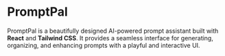 # PromptPal
PromptPal is a beautifully designed AI-powered prompt assistant built with **React** and **Tailwind CSS**. It provides a seamless interface for generating, organizing, and enhancing prompts with a playful and interactive UI.
